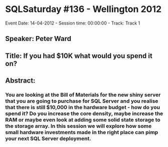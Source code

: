 # SQLSaturday #136 - Wellington 2012
Event Date: 14-04-2012 - Session time: 00:00:00 - Track: Track 1
## Speaker: Peter Ward
## Title: If you had $10K what would you spend it on?
## Abstract:
### You are looking at the Bill of Materials for the new shiny server that you are going to purchase for SQL Server and you realise that there is still $10,000 in the hardware budget - how do you spend it?  Do you increase the core density, maybe increase the RAM or maybe even look at adding some solid state storage to the storage array.  In this session we will explore how some small hardware investments made in the right place can pimp your next SQL Server deployment. 


